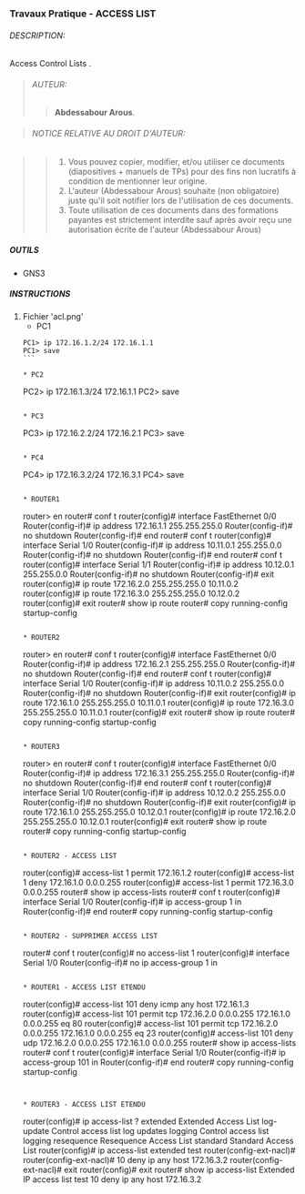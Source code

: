 ### Travaux Pratique - ACCESS LIST

###### DESCRIPTION:
Access Control Lists .

> ###### AUTEUR:
> > **Abdessabour Arous**.


> ###### NOTICE RELATIVE AU DROIT D'AUTEUR:

> >  1. Vous pouvez copier, modifier, et/ou utiliser ce documents (diapositives + manuels de TPs) pour des fins non lucratifs à condition de mentionner leur origine.
> >  2. L'auteur (Abdessabour Arous) souhaite (non obligatoire) juste qu'il soit notifier lors de l'utilisation de ces documents.
> >  3. Toute utilisation de ces documents dans des formations payantes est strictement interdite sauf après avoir reçu une autorisation écrite de l'auteur (Abdessabour Arous)


##### OUTILS
- GNS3

##### INSTRUCTIONS
1. Fichier 'acl.png'
	* PC1
	````
	PC1> ip 172.16.1.2/24 172.16.1.1
	PC1> save
	```
	
	* PC2
	````
	PC2> ip 172.16.1.3/24 172.16.1.1
	PC2> save
	```
	
	* PC3
	````
	PC3> ip 172.16.2.2/24 172.16.2.1
	PC3> save
	```
	
	* PC4
	````
	PC4> ip 172.16.3.2/24 172.16.3.1
	PC4> save
	```
	
	* ROUTER1
	````
	router> en
	router# conf t
	router(config)# interface FastEthernet 0/0
	Router(config-if)# ip address 172.16.1.1 255.255.255.0
	Router(config-if)# no shutdown
	Router(config-if)# end
	router# conf t
	router(config)# interface Serial 1/0
	Router(config-if)# ip address 10.11.0.1 255.255.0.0
	Router(config-if)# no shutdown
	Router(config-if)# end
	router# conf t
	router(config)# interface Serial 1/1
	Router(config-if)# ip address 10.12.0.1 255.255.0.0
	Router(config-if)# no shutdown
	Router(config-if)# exit
	router(config)# ip route 172.16.2.0 255.255.255.0 10.11.0.2
	router(config)# ip route 172.16.3.0 255.255.255.0 10.12.0.2
	router(config)# exit
	router# show ip route
	router# copy running-config startup-config
	```
	
	* ROUTER2
	````
	router> en
	router# conf t
	router(config)# interface FastEthernet 0/0
	Router(config-if)# ip address 172.16.2.1 255.255.255.0
	Router(config-if)# no shutdown
	Router(config-if)# end
	router# conf t
	router(config)# interface Serial 1/0
	Router(config-if)# ip address 10.11.0.2 255.255.0.0
	Router(config-if)# no shutdown
	Router(config-if)# exit
	router(config)# ip route 172.16.1.0 255.255.255.0 10.11.0.1
	router(config)# ip route 172.16.3.0 255.255.255.0 10.11.0.1
	router(config)# exit
	router# show ip route
	router# copy running-config startup-config
	```
	
	* ROUTER3
	````
	router> en
	router# conf t
	router(config)# interface FastEthernet 0/0
	Router(config-if)# ip address 172.16.3.1 255.255.255.0
	Router(config-if)# no shutdown
	Router(config-if)# end
	router# conf t
	router(config)# interface Serial 1/0
	Router(config-if)# ip address 10.12.0.2 255.255.0.0
	Router(config-if)# no shutdown
	Router(config-if)# exit
	router(config)# ip route 172.16.1.0 255.255.255.0 10.12.0.1
	router(config)# ip route 172.16.2.0 255.255.255.0 10.12.0.1
	router(config)# exit
	router# show ip route
	router# copy running-config startup-config
	```
	
	* ROUTER2 - ACCESS LIST
	```
	router(config)# access-list 1 permit 172.16.1.2
	router(config)# access-list 1 deny 172.16.1.0 0.0.0.255
	router(config)# access-list 1 permit 172.16.3.0 0.0.0.255
	router# show ip access-lists
	router# conf t
	router(config)# interface Serial 1/0
	Router(config-if)# ip access-group 1 in
	Router(config-if)# end
	router# copy running-config startup-config
	```
	
	* ROUTER2 - SUPPRIMER ACCESS LIST
	```
	router# conf t
	router(config)# no access-list 1
	router(config)# interface Serial 1/0
	Router(config-if)# no ip access-group 1 in
	```
	
	* ROUTER1 - ACCESS LIST ETENDU
	```
	router(config)# access-list 101 deny icmp any host 172.16.1.3
	router(config)# access-list 101 permit tcp 172.16.2.0 0.0.0.255 172.16.1.0 0.0.0.255 eq 80
	router(config)# access-list 101 permit tcp 172.16.2.0 0.0.0.255 172.16.1.0 0.0.0.255 eq 23
	router(config)# access-list 101 deny udp 172.16.2.0 0.0.0.255 172.16.1.0 0.0.0.255
	router# show ip access-lists
	router# conf t
	router(config)# interface Serial 1/0
	Router(config-if)# ip access-group 101 in
	Router(config-if)# end
	router# copy running-config startup-config
	```
	
	
	* ROUTER3 - ACCESS LIST ETENDU
	```
	router(config)# ip access-list ?
 		extended        Extended Access List
 		log-update      Control access list log updates
 		logging         Control access list logging
		resequence      Resequence Access List
		standard        Standard Access List
	router(config)# ip access-list extended test 
	router(config-ext-nacl)#
	router(config-ext-nacl)# 10 deny ip any host 172.16.3.2
	router(config-ext-nacl)# exit
	router(config)# exit
	router# show ip access-list
	Extended IP access list test
    	10 deny ip any host 172.16.3.2
	```